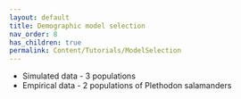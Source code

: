 ```yaml
---
layout: default
title: Demographic model selection
nav_order: 8
has_children: true
permalink: Content/Tutorials/ModelSelection
---
```



- Simulated data - 3 populations
- Empirical data - 2 populations of Plethodon salamanders

